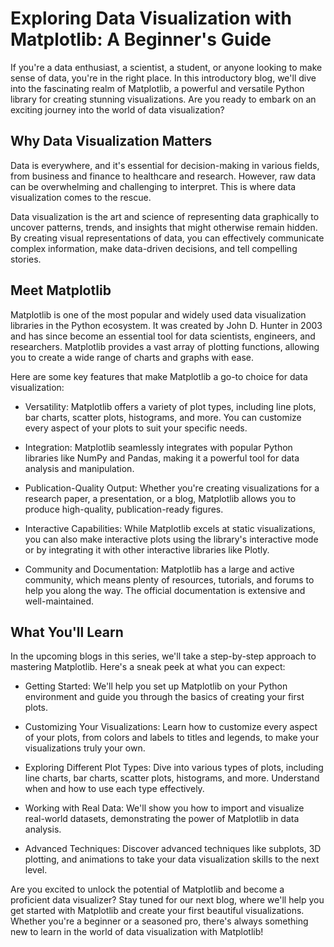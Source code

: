 # Exploring Data Visualization with Matplotlib: A Beginner's Guide

If you're a data enthusiast, a scientist, a student, or anyone looking to make sense of data, you're in the right place. In this introductory blog, we'll dive into the fascinating realm of Matplotlib, a powerful and versatile Python library for creating stunning visualizations.
Are you ready to embark on an exciting journey into the world of data visualization?

## Why Data Visualization Matters

Data is everywhere, and it's essential for decision-making in various fields, from business and finance to healthcare and research. However, raw data can be overwhelming and challenging to interpret. This is where data visualization comes to the rescue.

Data visualization is the art and science of representing data graphically to uncover patterns, trends, and insights that might otherwise remain hidden. By creating visual representations of data, you can effectively communicate complex information, make data-driven decisions, and tell compelling stories.

## Meet Matplotlib

Matplotlib is one of the most popular and widely used data visualization libraries in the Python ecosystem. It was created by John D. Hunter in 2003 and has since become an essential tool for data scientists, engineers, and researchers. Matplotlib provides a vast array of plotting functions, allowing you to create a wide range of charts and graphs with ease.

Here are some key features that make Matplotlib a go-to choice for data visualization:

- Versatility: Matplotlib offers a variety of plot types, including line plots, bar charts, scatter plots, histograms, and more. You can customize every aspect of your plots to suit your specific needs.

- Integration: Matplotlib seamlessly integrates with popular Python libraries like NumPy and Pandas, making it a powerful tool for data analysis and manipulation.

- Publication-Quality Output: Whether you're creating visualizations for a research paper, a presentation, or a blog, Matplotlib allows you to produce high-quality, publication-ready figures.

- Interactive Capabilities: While Matplotlib excels at static visualizations, you can also make interactive plots using the library's interactive mode or by integrating it with other interactive libraries like Plotly.

- Community and Documentation: Matplotlib has a large and active community, which means plenty of resources, tutorials, and forums to help you along the way. The official documentation is extensive and well-maintained.

## What You'll Learn

In the upcoming blogs in this series, we'll take a step-by-step approach to mastering Matplotlib. Here's a sneak peek at what you can expect:

- Getting Started: We'll help you set up Matplotlib on your Python environment and guide you through the basics of creating your first plots.

- Customizing Your Visualizations: Learn how to customize every aspect of your plots, from colors and labels to titles and legends, to make your visualizations truly your own.

- Exploring Different Plot Types: Dive into various types of plots, including line charts, bar charts, scatter plots, histograms, and more. Understand when and how to use each type effectively.

- Working with Real Data: We'll show you how to import and visualize real-world datasets, demonstrating the power of Matplotlib in data analysis.

- Advanced Techniques: Discover advanced techniques like subplots, 3D plotting, and animations to take your data visualization skills to the next level.

Are you excited to unlock the potential of Matplotlib and become a proficient data visualizer? Stay tuned for our next blog, where we'll help you get started with Matplotlib and create your first beautiful visualizations. Whether you're a beginner or a seasoned pro, there's always something new to learn in the world of data visualization with Matplotlib!
